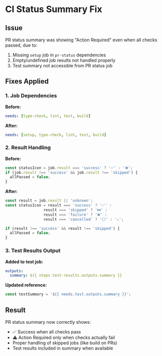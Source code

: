 # CI Status Summary Fix

## Issue
PR status summary was showing "Action Required" even when all checks passed, due to:
1. Missing `setup` job in `pr-status` dependencies
2. Empty/undefined job results not handled properly
3. Test summary not accessible from PR status job

## Fixes Applied

### 1. Job Dependencies
**Before:**
```yaml
needs: [type-check, lint, test, build]
```
**After:**
```yaml
needs: [setup, type-check, lint, test, build]
```

### 2. Result Handling
**Before:**
```javascript
const statusIcon = job.result === 'success' ? '✅' : '❌';
if (job.result !== 'success' && job.result !== 'skipped') {
  allPassed = false;
}
```

**After:**
```javascript
const result = job.result || 'unknown';
const statusIcon = result === 'success' ? '✅' : 
                 result === 'skipped' ? '⏭️' : 
                 result === 'failure' ? '❌' : 
                 result === 'cancelled' ? '⚪' : '⚠️';

if (result !== 'success' && result !== 'skipped') {
  allPassed = false;
}
```

### 3. Test Results Output
**Added to test job:**
```yaml
outputs:
  summary: ${{ steps.test-results.outputs.summary }}
```

**Updated reference:**
```javascript
const testSummary = '${{ needs.test.outputs.summary }}';
```

## Result
PR status summary now correctly shows:
- ✅ Success when all checks pass
- ⚠️ Action Required only when checks actually fail
- Proper handling of skipped jobs (like build on PRs)
- Test results included in summary when available